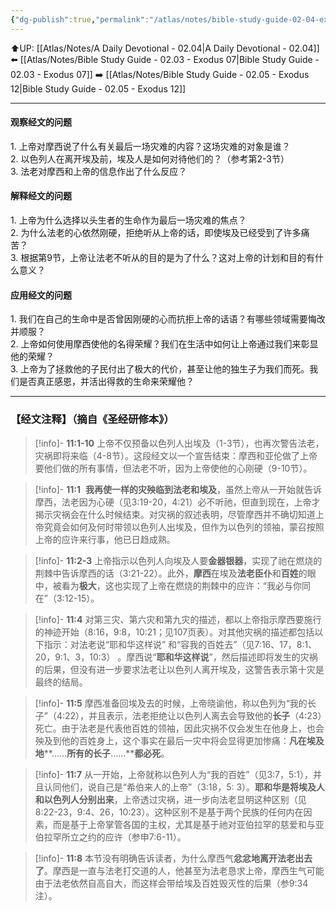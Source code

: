 ```yaml
---
{"dg-publish":true,"permalink":"/atlas/notes/bible-study-guide-02-04-exodus-11/","noteIcon":""}
---
```


⬆️UP: [[Atlas/Notes/A Daily Devotional - 02.04\|A Daily Devotional - 02.04]]
⬅️ [[Atlas/Notes/Bible Study Guide - 02.03 - Exodus 07\|Bible Study Guide - 02.03 - Exodus 07]]
➡️ [[Atlas/Notes/Bible Study Guide - 02.05 - Exodus 12\|Bible Study Guide - 02.05 - Exodus 12]] 

---
#### 观察经文的问题  
1.⁠ ⁠上帝对摩西说了什么有关最后一场灾难的内容？这场灾难的对象是谁？  
2.⁠ ⁠以色列人在离开埃及前，埃及人是如何对待他们的？（参考第2-3节）  
3.⁠ ⁠法老对摩西和上帝的信息作出了什么反应？  

#### 解释经文的问题 
1.⁠ ⁠上帝为什么选择以头生者的生命作为最后一场灾难的焦点？  
2.⁠ ⁠为什么法老的心依然刚硬，拒绝听从上帝的话，即使埃及已经受到了许多痛苦？  
3.⁠ ⁠根据第9节，上帝让法老不听从的目的是为了什么？这对上帝的计划和目的有什么意义？  

#### 应用经文的问题  
1.⁠ ⁠我们在自己的生命中是否曾因刚硬的心而抗拒上帝的话语？有哪些领域需要悔改并顺服？  
2.⁠ ⁠上帝如何使用摩西使他的名得荣耀？我们在生活中如何让上帝通过我们来彰显他的荣耀？  
3.⁠ ⁠上帝为了拯救他的子民付出了极大的代价，甚至让他的独生子为我们而死。我们是否真正感恩，并活出得救的生命来荣耀他？

---
### 【经文注释】（摘自《圣经研修本》）

> [!info]- **11:1-10**
> 上帝不仅预备以色列人出埃及（1-3节），也再次警告法老，灾祸即将来临（4-8节）。这段经文以一个宣告结束：摩西和亚伦做了上帝要他们做的所有事情，但法老不听，因为上帝使他的心刚硬（9-10节）。

> [!info]- **11:1** 
> **我再使一样的灾殃临到法老和埃及**，虽然上帝从一开始就告诉摩西，法老因为心硬（见3:19-20，4:21）必不听祂，但直到现在，上帝才揭示灾祸会在什么时候结束。对灾祸的叙述表明，尽管摩西并不确切知道上帝究竟会如何及何时带领以色列人出埃及，但作为以色列的领袖，蒙召按照上帝的应许来行事，他已日趋成熟。

> [!info]- **11:2-3**
> 上帝指示以色列人向埃及人要**金器银器**，实现了祂在燃烧的荆棘中告诉摩西的话（3:21-22）。此外，**摩西**在埃及**法老臣仆**和**百姓**的眼中，被看为**极大**，这也实现了上帝在燃烧的荆棘中的应许：“我必与你同在”（3:12-15）。

> [!info]- **11:4**
> 对第三灾、第六灾和第九灾的描述，都以上帝指示摩西要施行的神迹开始（8:16，9:8，10:21；见107页表）。对其他灾祸的描述都包括以下指示：对法老说“耶和华这样说” 和“容我的百姓去”（见7:16、17，8:1、20，9:1、3，10:3） 。摩西说“**耶和华这样说**”，然后描述即将发生的灾祸的后果，但没有进一步要求法老让以色列人离开埃及，这警告表示第十灾是最终的结局。

> [!info]- **11:5**
> 摩西准备回埃及去的时候，上帝晓谕他，称以色列为“我的长子”（4:22），并且表示，法老拒绝让以色列人离去会导致他的**长子**（4:23）死亡。由于法老是代表他百姓的领袖，因此灾祸不仅会发生在他身上，也会殃及到他的百姓身上，这个事实在最后一灾中将会显得更加惨痛：**凡在埃及地****……****所有的长子****……****都必死**。

> [!info]- **11:7**
> 从一开始，上帝就称以色列人为“我的百姓”（见3:7，5:1），并且认同他们，说自己是“希伯来人的上帝”（3:18，5: 3）。**耶和华是将埃及人和以色列人分别出来**，上帝透过灾祸，进一步向法老显明这种区别（见8:22-23，9:4、26，10:23）。这种区别不是基于两个民族的任何内在因素，而是基于上帝掌管各国的主权，尤其是基于祂对亚伯拉罕的慈爱和与亚伯拉罕所立之约的应许（参申7:6-11）。

> [!info]- **11:8**
> 本节没有明确告诉读者，为什么摩西气**忿忿地离开法老出去了**。摩西是一直与法老打交道的人，他甚至为法老恳求上帝，摩西生气可能由于法老依然自高自大，而这样会带给埃及百姓毁灭性的后果（参9:34注）。